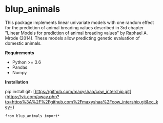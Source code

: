 # blup_animals

This package implements linear univariate models with one random effect for the prediction of animal breading values described in 3rd chapter "Linear Models for prediction of animal breading values" by  Raphael A. Mrode (2014). These models allow predicting genetic evaluation of domestic animals.



**Requirements**

- Python >= 3.6
- Pandas
- Numpy



**Installation**

pip install git+[https://github.com/maxyshaa/cow_intership.git](https://vk.com/away.php?to=https%3A%2F%2Fgithub.com%2Fmaxyshaa%2Fcow_intership.git&cc_key=)

`from blup_animals import*`